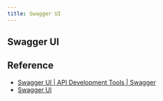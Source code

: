 ```yaml
---
title: Swagger UI
---
```


## Swagger UI


## Reference
* [Swagger UI \| API Development Tools \| Swagger](https://swagger.io/tools/swagger-ui/)
* [Swagger UI](https://petstore.swagger.io/?_ga=2.94593108.954545795.1529541678-1021843314.1529541678)
